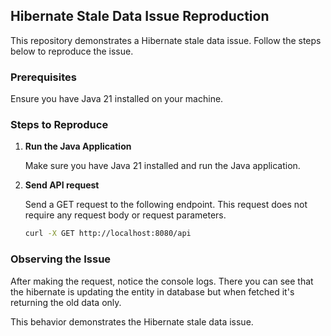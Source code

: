 ## Hibernate Stale Data Issue Reproduction

This repository demonstrates a Hibernate stale data issue. Follow the steps below to reproduce the issue.

### Prerequisites

Ensure you have Java 21 installed on your machine.

### Steps to Reproduce

1. **Run the Java Application**

   Make sure you have Java 21 installed and run the Java application.

2. **Send API request**

   Send a GET request to the following endpoint. This request does not require any request body or request parameters.

   ```sh
   curl -X GET http://localhost:8080/api
   ```

### Observing the Issue

After making the request, notice the console logs. There you can see that the hibernate is updating the entity in database but when fetched it's returning the old data only.
  
This behavior demonstrates the Hibernate stale data issue.

